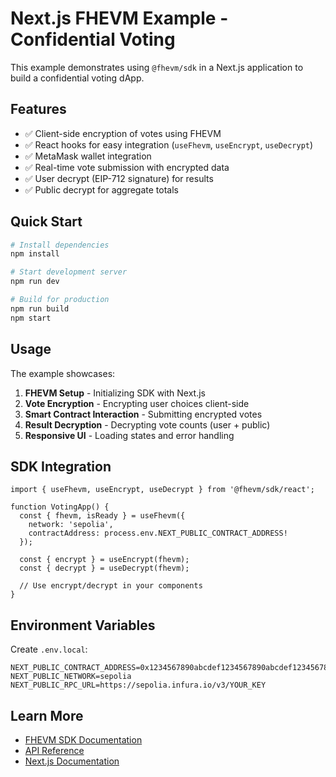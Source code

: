 # Next.js FHEVM Example - Confidential Voting

This example demonstrates using `@fhevm/sdk` in a Next.js application to build a confidential voting dApp.

## Features

- ✅ Client-side encryption of votes using FHEVM
- ✅ React hooks for easy integration (`useFhevm`, `useEncrypt`, `useDecrypt`)
- ✅ MetaMask wallet integration
- ✅ Real-time vote submission with encrypted data
- ✅ User decrypt (EIP-712 signature) for results
- ✅ Public decrypt for aggregate totals

## Quick Start

```bash
# Install dependencies
npm install

# Start development server
npm run dev

# Build for production
npm run build
npm start
```

## Usage

The example showcases:

1. **FHEVM Setup** - Initializing SDK with Next.js
2. **Vote Encryption** - Encrypting user choices client-side
3. **Smart Contract Interaction** - Submitting encrypted votes
4. **Result Decryption** - Decrypting vote counts (user + public)
5. **Responsive UI** - Loading states and error handling

## SDK Integration

```tsx
import { useFhevm, useEncrypt, useDecrypt } from '@fhevm/sdk/react';

function VotingApp() {
  const { fhevm, isReady } = useFhevm({
    network: 'sepolia',
    contractAddress: process.env.NEXT_PUBLIC_CONTRACT_ADDRESS!
  });

  const { encrypt } = useEncrypt(fhevm);
  const { decrypt } = useDecrypt(fhevm);

  // Use encrypt/decrypt in your components
}
```

## Environment Variables

Create `.env.local`:

```env
NEXT_PUBLIC_CONTRACT_ADDRESS=0x1234567890abcdef1234567890abcdef12345678
NEXT_PUBLIC_NETWORK=sepolia
NEXT_PUBLIC_RPC_URL=https://sepolia.infura.io/v3/YOUR_KEY
```

## Learn More

- [FHEVM SDK Documentation](../../README.md)
- [API Reference](../../docs/api-reference.md)
- [Next.js Documentation](https://nextjs.org/docs)
